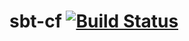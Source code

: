 # sbt-cf [![Build Status](https://travis-ci.org/HongxuChen/sbt-cf.svg?branch=master)](https://travis-ci.org/HongxuChen/sbt-cf)



